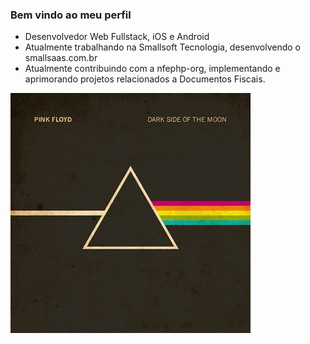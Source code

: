 <!--
**lidani/lidani** is a ✨ _special_ ✨ repository because its `README.md` (this file) appears on your GitHub profile.

Here are some ideas to get you started:

- 🔭 I’m currently working on ...
- 🌱 I’m currently learning ...
- 👯 I’m looking to collaborate on ...
- 🤔 I’m looking for help with ...
- 💬 Ask me about ...
- 📫 How to reach me: ...
- 😄 Pronouns: ...
- ⚡ Fun fact: ...
-->

### Bem vindo ao meu perfil

- Desenvolvedor Web Fullstack, iOS e Android
- Atualmente trabalhando na Smallsoft Tecnologia, desenvolvendo o smallsaas.com.br
- Atualmente contribuindo com a nfephp-org, implementando e aprimorando projetos relacionados a Documentos Fiscais.

![dark-side-of-the-moon](/img/dark-side-of-the-moon.gif)
